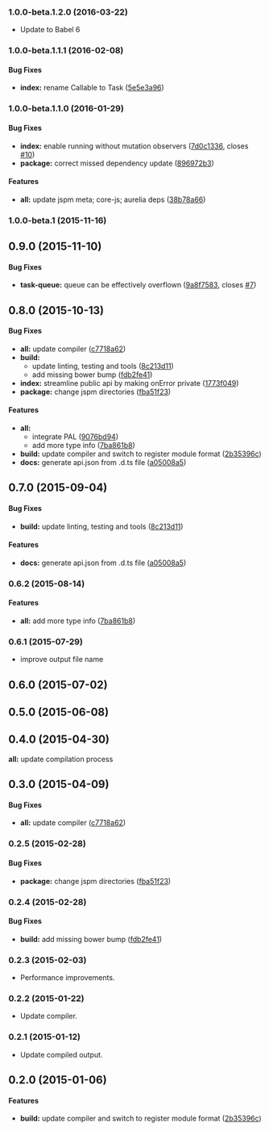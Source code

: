 ### 1.0.0-beta.1.2.0 (2016-03-22)

* Update to Babel 6

### 1.0.0-beta.1.1.1 (2016-02-08)


#### Bug Fixes

* **index:** rename Callable to Task ([5e5e3a96](http://github.com/aurelia/task-queue/commit/5e5e3a96ee4da108310ad3e651f31ebd06f339dd))


### 1.0.0-beta.1.1.0 (2016-01-29)


#### Bug Fixes

* **index:** enable running without mutation observers ([7d0c1336](http://github.com/aurelia/task-queue/commit/7d0c133647f06f0ce81b833342f514f567c9f8b1), closes [#10](http://github.com/aurelia/task-queue/issues/10))
* **package:** correct missed dependency update ([896972b3](http://github.com/aurelia/task-queue/commit/896972b36c814e0140c7f4106586ab0866099517))


#### Features

* **all:** update jspm meta; core-js; aurelia deps ([38b78a66](http://github.com/aurelia/task-queue/commit/38b78a66c643d0056efdcd0abf5a0ac0a83a3b84))


### 1.0.0-beta.1 (2015-11-16)


## 0.9.0 (2015-11-10)


#### Bug Fixes

* **task-queue:** queue can be effectively overflown ([9a8f7583](http://github.com/aurelia/task-queue/commit/9a8f7583b06ff0295a7f5a41ffec9dd7bcf02755), closes [#7](http://github.com/aurelia/task-queue/issues/7))


## 0.8.0 (2015-10-13)


#### Bug Fixes

* **all:** update compiler ([c7718a62](http://github.com/aurelia/task-queue/commit/c7718a62eaff54f6e788074704dcb51a1e44e39c))
* **build:**
  * update linting, testing and tools ([8c213d11](http://github.com/aurelia/task-queue/commit/8c213d1122f24724dc7d5194752b4e30fe32aca5))
  * add missing bower bump ([fdb2fe41](http://github.com/aurelia/task-queue/commit/fdb2fe41aa643670516db855731ef18c9050661c))
* **index:** streamline public api by making onError private ([1773f049](http://github.com/aurelia/task-queue/commit/1773f04960bcafc7881e3fece9072eff4394332e))
* **package:** change jspm directories ([fba51f23](http://github.com/aurelia/task-queue/commit/fba51f234b61e0127fd8bb29ce960964167e57b0))


#### Features

* **all:**
  * integrate PAL ([9076bd94](http://github.com/aurelia/task-queue/commit/9076bd948b07899f34bae7b3c69a5ed16df14f8a))
  * add more type info ([7ba861b8](http://github.com/aurelia/task-queue/commit/7ba861b89bf64900d82b632f2d68475bce75e616))
* **build:** update compiler and switch to register module format ([2b35396c](http://github.com/aurelia/task-queue/commit/2b35396cbc4730efae751bc360bf1fe29bad2527))
* **docs:** generate api.json from .d.ts file ([a05008a5](http://github.com/aurelia/task-queue/commit/a05008a5482cedf53583b206a97c02e9ed6c49a3))


## 0.7.0 (2015-09-04)


#### Bug Fixes

* **build:** update linting, testing and tools ([8c213d11](http://github.com/aurelia/task-queue/commit/8c213d1122f24724dc7d5194752b4e30fe32aca5))


#### Features

* **docs:** generate api.json from .d.ts file ([a05008a5](http://github.com/aurelia/task-queue/commit/a05008a5482cedf53583b206a97c02e9ed6c49a3))


### 0.6.2 (2015-08-14)


#### Features

* **all:** add more type info ([7ba861b8](http://github.com/aurelia/task-queue/commit/7ba861b89bf64900d82b632f2d68475bce75e616))


### 0.6.1 (2015-07-29)

* improve output file name

## 0.6.0 (2015-07-02)


## 0.5.0 (2015-06-08)


## 0.4.0 (2015-04-30)

**all:** update compilation process


## 0.3.0 (2015-04-09)


#### Bug Fixes

* **all:** update compiler ([c7718a62](http://github.com/aurelia/task-queue/commit/c7718a62eaff54f6e788074704dcb51a1e44e39c))


### 0.2.5 (2015-02-28)


#### Bug Fixes

* **package:** change jspm directories ([fba51f23](http://github.com/aurelia/task-queue/commit/fba51f234b61e0127fd8bb29ce960964167e57b0))


### 0.2.4 (2015-02-28)


#### Bug Fixes

* **build:** add missing bower bump ([fdb2fe41](http://github.com/aurelia/task-queue/commit/fdb2fe41aa643670516db855731ef18c9050661c))


### 0.2.3 (2015-02-03)

* Performance improvements.

### 0.2.2 (2015-01-22)

* Update compiler.

### 0.2.1 (2015-01-12)

* Update compiled output.

## 0.2.0 (2015-01-06)


#### Features

* **build:** update compiler and switch to register module format ([2b35396c](http://github.com/aurelia/task-queue/commit/2b35396cbc4730efae751bc360bf1fe29bad2527))
